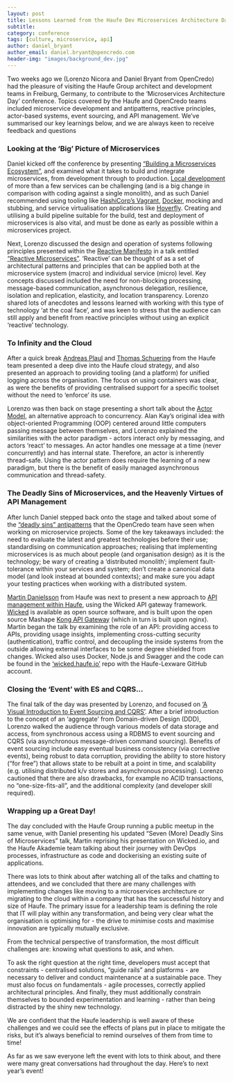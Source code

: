 ```yaml
---
layout: post
title: Lessons Learned from the Haufe Dev Microservices Architecture Day
subtitle:
category: conference
tags: [culture, microservice, api]
author: daniel_bryant
author_email: daniel.bryant@opencredo.com
header-img: "images/background_dev.jpg"
---
```


Two weeks ago we (Lorenzo Nicora and Daniel Bryant from OpenCredo) had the pleasure of visiting the Haufe Group architect and development teams in Freiburg, Germany, to contribute to the ‘Microservices Architecture Day’ conference. Topics covered by the Haufe and OpenCredo teams included microservice development and antipatterns, reactive principles, actor-based systems, event sourcing, and API management. We’ve summarised our key learnings below, and we are always keen to receive feedback and questions

### Looking at the ‘Big’ Picture of Microservices

Daniel kicked off the conference by presenting [“Building a Microservices Ecosystem”](http://www.slideshare.net/opencredo/haufe-msaday-building-a-microservice-ecosystem-by-daniel-bryant), and examined what it takes to build and integrate microservices, from development through to production. [Local development](https://opencredo.com/working-locally-with-microservices/) of more than a few services can be challenging (and is a big change in comparison with coding against a single monolith), and as such Daniel recommended using tooling like [HashiCorp’s Vagrant](https://www.vagrantup.com/about.html), [Docker](https://github.com/docker/docker), mocking and stubbing, and service virtualisation applications like [Hoverfly](http://hoverfly.io/). Creating and utilising a build pipeline suitable for the build, test and deployment of microservices is also vital, and must be done as early as possible within a microservices project.

Next, Lorenzo discussed the design and operation of systems following principles presented within the [Reactive Manifesto](http://www.reactivemanifesto.org/) in a talk entitled [“Reactive Microservices”](http://www.slideshare.net/opencredo/reactive-microservices-by-lorenzo-nicora). ‘Reactive’ can be thought of as a set of architectural patterns and principles that can be applied both at the microservice system (macro) and individual service (micro) level. Key concepts discussed included the need for non-blocking processing, message-based communication, asynchronous delegation, resilience, isolation and replication, elasticity, and location transparency. Lorenzo shared lots of anecdotes and lessons learned with working with this type of technology ‘at the coal face’, and was keen to stress that the audience can still apply and benefit from reactive principles without using an explicit ‘reactive’ technology.

### To Infinity and the Cloud

After a quick break [Andreas Plaul](https://www.linkedin.com/in/andreasplaul) and [Thomas Schuering](https://twitter.com/thomsch98) from the Haufe team presented a deep dive into the Haufe cloud strategy, and also presented an approach to providing tooling (and a platform) for unified logging across the organisation. The focus on using containers was clear, as were the benefits of providing centralised support for a specific toolset without the need to ‘enforce’ its use.

Lorenzo was then back on stage presenting a short talk about the [Actor Model](http://www.slideshare.net/opencredo/haufe-msaday-the-actor-model-an-alternative-approach-to-concurrency-by-lorenzo-nicora), an alternative approach to concurrency. Alan Kay’s original idea with object-oriented Programming (OOP) centered around little computers passing message between themselves, and Lorenzo explained the similarities with the actor paradigm - actors interact only by messaging, and actors ‘react’ to messages. An actor handles one message at a time (never concurrently) and has internal state. Therefore, an actor is inherently thread-safe. Using the actor pattern does require the learning of a new paradigm, but there is the benefit of easily managed asynchronous communication and thread-safety.

### The Deadly Sins of Microservices, and the Heavenly Virtues of API Management

After lunch Daniel stepped back onto the stage and talked about some of the [“deadly sins” antipatterns](http://www.slideshare.net/HaufeDev/haufe-seven-deadly-sins-final) that the OpenCredo team have seen when working on microservice projects. Some of the key takeaways included: the need to evaluate the latest and greatest technologies before their use; standardising on communication approaches; realising that implementing microservices is as much about people (and organisation design) as it is the technology; be wary of creating a ‘distributed monolith’; implement fault-tolerance within your services and system; don’t create a canonical data model (and look instead at bounded contexts); and make sure you adapt your testing practices when working with a distributed system.

[Martin Danielsson](https://twitter.com/donmartin76) from Haufe was next to present a new approach to [API management within Haufe](https://www.youtube.com/watch?v=2lyADLYnXc0), using the Wicked API gateway framework. [Wicked](http://wicked.haufe.io/) is available as open source software, and is built upon the open source Mashape [Kong API Gateway](https://github.com/Mashape/kong) (which in turn is built upon nginx). Martin began the talk by examining the role of an API: providing access to APIs, providing usage insights, implementing cross-cutting security (authentication), traffic control, and decoupling the inside systems from the outside allowing external interfaces to be some degree shielded from changes. Wicked also uses Docker, Node.js and Swagger and the code can be found in the [‘wicked.haufe.io’](https://github.com/Mashape/kong) repo with the Haufe-Lexware GitHub account.

### Closing the ‘Event’ with ES and CQRS...

The final talk of the day was presented by Lorenzo, and focused on [‘A Visual Introduction to Event Sourcing and CQRS’](http://www.slideshare.net/opencredo/a-visual-introduction-to-event-sourcing-and-cqrs-by-lorenzo-nicora). After a brief introduction to the concept of an ‘aggregate’ from Domain-driven Design (DDD), Lorenzo walked the audience through various models of data storage and access, from synchronous access using a RDBMS to event sourcing and CQRS (via asynchronous message-driven command sourcing). Benefits of event sourcing include easy eventual business consistency (via corrective events), being robust to data corruption, providing the ability to store history (“for free”) that allows state to be rebuilt at a point in time, and scalability (e.g. utilising distributed k/v stores and asynchronous processing). Lorenzo cautioned that there are also drawbacks, for example no ACID transactions, no “one-size-fits-all”, and the additional complexity (and developer skill required).

### Wrapping up a Great Day!

The day concluded with the Haufe Group running a public meetup in the same venue, with Daniel presenting his updated “Seven (More) Deadly Sins of Microservices” talk, Martin reprising his presentation on Wicked.io, and the Haufe Akademie team talking about their journey with DevOps processes, infrastructure as code and dockerising an existing suite of applications.

There was lots to think about after watching all of the talks and chatting to attendees, and we concluded that there are many challenges with implementing changes like moving to a microservices architecture or migrating to the cloud within a company that has the successful history and size of Haufe. The primary issue for a leadership team is defining the role that IT will play within any transformation, and being very clear what the organisation is optimising for - the drive to minimise costs and maximise innovation are typically mutually exclusive. 

From the technical perspective of transformation, the most difficult challenges are: knowing what questions to ask, and when. 

To ask the right question at the right time, developers must accept that constraints - centralised solutions, “guide rails” and platforms - are necessary to deliver and conduct maintenance at a sustainable pace. They must also  focus on fundamentals - agile processes, correctly applied architectural principles. And finally, they must additionally constrain themselves to bounded experimentation and learning - rather than being distracted by the shiny new technology. 

We are confident that the Haufe leadership is well aware of these challenges and we could see the effects of plans put in place to mitigate the risks, but it’s always beneficial to remind ourselves of them from time to time!

As far as we saw everyone left the event with lots to think about, and there were many great conversations had throughout the day. Here’s to next year’s event!

